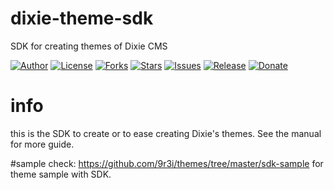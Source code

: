 # dixie-theme-sdk
SDK for creating themes of Dixie CMS

[![Author](https://img.shields.io/badge/author-9r3i-lightgrey.svg)](https://github.com/9r3i)
[![License](https://img.shields.io/github/license/9r3i/dixie-theme-sdk.svg)](https://github.com/9r3i/dixie-theme-sdk/blob/master/license.txt)
[![Forks](https://img.shields.io/github/forks/9r3i/dixie-theme-sdk.svg)](https://github.com/9r3i/dixie-theme-sdk/network)
[![Stars](https://img.shields.io/github/stars/9r3i/dixie-theme-sdk.svg)](https://github.com/9r3i/dixie-theme-sdk/stargazers)
[![Issues](https://img.shields.io/github/issues/9r3i/dixie-theme-sdk.svg)](https://github.com/9r3i/dixie-theme-sdk/issues)
[![Release](https://img.shields.io/github/release/9r3i/dixie-theme-sdk.svg)](https://github.com/9r3i/dixie-theme-sdk/releases)
[![Donate](https://img.shields.io/badge/paypal-donate-yellowgreen.svg)](https://www.paypal.com/cgi-bin/webscr?cmd=_donations&business=5VLYA8SDV3CTG&lc=ID&item_name=Software%20Developer&currency_code=USD&bn=PP%2dDonationsBF%3abtn_donateCC_LG%2egif%3aNonHosted "Donate")

# info
this is the SDK to create or to ease creating Dixie's themes. See the manual for more guide.

#sample
check: https://github.com/9r3i/themes/tree/master/sdk-sample for theme sample with SDK.
